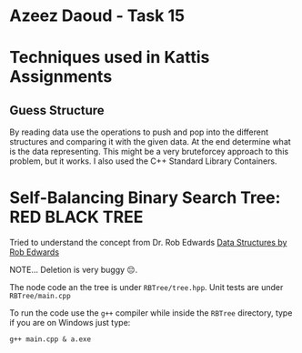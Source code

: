 # Azeez Daoud - Task 15

# Techniques used in Kattis Assignments
## Guess Structure
By reading data use the operations to push and pop into the different structures and comparing it with the given data.
At the end determine what is the data representing.
This might be a very bruteforcey approach to this problem, but it works. I also used the C++ Standard Library Containers.

# Self-Balancing Binary Search Tree: RED BLACK TREE
Tried to understand the concept from Dr. Rob Edwards [Data Structures by Rob Edwards](https://youtu.be/zgCnMvvw6Oo)

NOTE... Deletion is very buggy 😔.

The node code an the tree is under `RBTree/tree.hpp`. Unit tests are under `RBTree/main.cpp`

To run the code use the `g++` compiler while inside the `RBTree` directory, type if you are on Windows just type:
```
g++ main.cpp & a.exe
```
